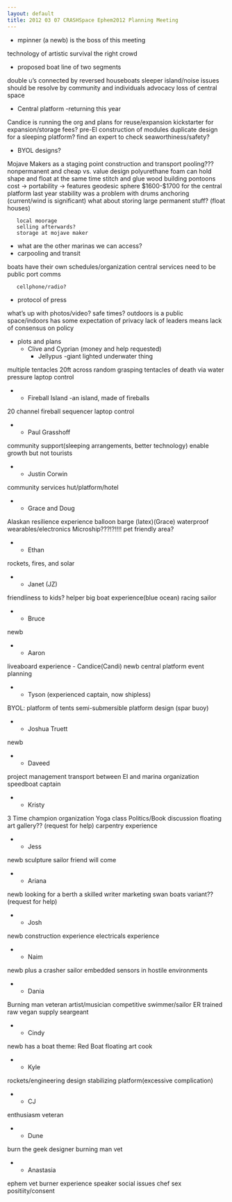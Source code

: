 ```yaml
---
layout: default
title: 2012 03 07 CRASHSpace Ephem2012 Planning Meeting
---
```


-   mpinner (a newb) is the boss of this meeting

technology of artistic survival the right crowd

-   proposed boat line of two segments

double u’s connected by reversed houseboats sleeper island/noise issues
should be resolve by community and individuals advocacy loss of central
space

-   Central platform -returning this year

Candice is running the org and plans for reuse/expansion kickstarter for
expansion/storage fees? pre-EI construction of modules duplicate design
for a sleeping platform? find an expert to check seaworthiness/safety?

-   BYOL designs?

Mojave Makers as a staging point construction and transport pooling???
nonpermanent and cheap vs. value design polyurethane foam can hold shape
and float at the same time stitch and glue wood building pontoons cost
-\> portability -\> features geodesic sphere \$1600-\$1700 for the
central platform last year stability was a problem with drums anchoring
(current/wind is significant) what about storing large permanent stuff?
(float houses)

`   local moorage`\
`   selling afterwards?`\
`   storage at mojave maker`

-   what are the other marinas we can access?
-   carpooling and transit

boats have their own schedules/organization central services need to be
public port comms

`   cellphone/radio?`

-   protocol of press

what’s up with photos/video? safe times? outdoors is a public
space/indoors has some expectation of privacy lack of leaders means lack
of consensus on policy

-   plots and plans
    -   Clive and Cyprian (money and help requested)
        -   Jellypus -giant lighted underwater thing

multiple tentacles 20ft across random grasping tentacles of death via
water pressure laptop control

-   -   Fireball Island -an island, made of fireballs

20 channel fireball sequencer laptop control

-   -   Paul Grasshoff

community support(sleeping arrangements, better technology) enable
growth but not tourists

-   -   Justin Corwin

community services hut/platform/hotel

-   -   Grace and Doug

Alaskan resilience experience balloon barge (latex)(Grace) waterproof
wearables/electronics Microship???!?!!!! pet friendly area?

-   -   Ethan

rockets, fires, and solar

-   -   Janet (JZ)

friendliness to kids? helper big boat experience(blue ocean) racing
sailor

-   -   Bruce

newb

-   -   Aaron

liveaboard experience - Candice(Candi) newb central platform event
planning

-   -   Tyson (experienced captain, now shipless)

BYOL: platform of tents semi-submersible platform design (spar buoy)

-   -   Joshua Truett

newb

-   -   Daveed

project management transport between EI and marina organization
speedboat captain

-   -   Kristy

3 Time champion organization Yoga class Politics/Book discussion
floating art gallery?? (request for help) carpentry experience

-   -   Jess

newb sculpture sailor friend will come

-   -   Ariana

newb looking for a berth a skilled writer marketing swan boats variant??
(request for help)

-   -   Josh

newb construction experience electricals experience

-   -   Naim

newb plus a crasher sailor embedded sensors in hostile environments

-   -   Dania

Burning man veteran artist/musician competitive swimmer/sailor ER
trained raw vegan supply seargeant

-   -   Cindy

newb has a boat theme: Red Boat floating art cook

-   -   Kyle

rockets/engineering design stabilizing platform(excessive complication)

-   -   CJ

enthusiasm veteran

-   -   Dune

burn the geek designer burning man vet

-   -   Anastasia

ephem vet burner experience speaker social issues chef sex
positiity/consent
